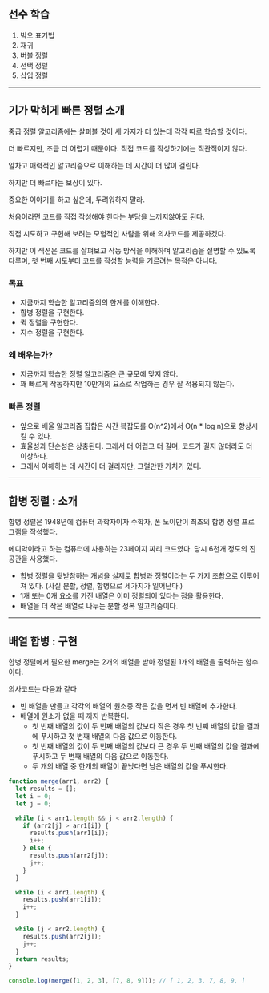 ## 선수 학습

1. 빅오 표기법
2. 재귀
3. 버블 정렬
4. 선택 정렬
5. 삽입 정렬

---

## 기가 막히게 빠른 정렬 소개

중급 정렬 알고리즘에는 살펴볼 것이 세 가지가 더 있는데 각각 따로 학습할 것이다.

더 빠르지만, 조금 더 어렵기 때문이다. 직접 코드를 작성하기에는 직관적이지 않다.

알차고 매력적인 알고리즘으로 이해하는 데 시간이 더 많이 걸린다.

하지만 더 빠르다는 보상이 있다.

중요한 이야기를 하고 싶은데, 두려워하지 말라.

처음이라면 코드를 직접 작성해야 한다는 부담을 느끼지않아도 된다.

직접 시도하고 구현해 보려는 모험적인 사람을 위해 의사코드를 제공하겠다.

하지만 이 섹션은 코드를 살펴보고 작동 방식을 이해하며 알고리즘을 설명할 수 있도록 다루며, 첫 번째 시도부터 코드를 작성할 능력을 기르려는 목적은 아니다.

### 목표

- 지금까지 학습한 알고리즘의의 한계를 이해한다.
- 합병 정렬을 구현한다.
- 퀵 정렬을 구현한다.
- 지수 정렬을 구현한다.

### 왜 배우는가?

- 지금까지 학습한 정렬 알고리즘은 큰 규모에 맞지 않다.
- 꽤 빠르게 작동하지만 10만개의 요소로 작업하는 경우 잘 적용되지 않는다.

### 빠른 정렬

- 앞으로 배울 알고리즘 집합은 시간 복잡도를 O(n^2)에서 O(n \* log n)으로 향상시킬 수 있다.
- 효율성과 단순성은 상충된다. 그래서 더 어렵고 더 길며, 코드가 길지 않더라도 더 이상하다.
- 그래서 이해하는 데 시간이 더 걸리지만, 그럴만한 가치가 있다.

---

## 합병 정렬 : 소개

합병 정렬은 1948년에 컴퓨터 과학자이자 수학자, 폰 노이만이 최초의 합병 정렬 프로그램을 작성했다.

에디악이라고 하는 컴퓨터에 사용하는 23페이지 짜리 코드였다. 당시 6천개 정도의 진공관을 사용했다.

- 합병 정렬을 뒷받참하는 개념을 실제로 합병과 정렬이라는 두 가지 조합으로 이루어져 있다. (사실 분할, 정렬, 합병으로 세가지가 일어난다.)
- 1개 또는 0개 요소를 가진 배열은 이미 정렬되어 있다는 점을 활용한다.
- 배열을 더 작은 배열로 나누는 분할 정복 알고리즘이다.

---

## 배열 합병 : 구현

합병 정렬에서 필요한 merge는 2개의 배열을 받아 정렬된 1개의 배열을 출력하는 함수이다.

의사코드는 다음과 같다

- 빈 배열을 만들고 각각의 배열의 원소중 작은 값을 먼저 빈 배열에 추가한다.
- 배열에 원소가 없을 때 까지 반복한다.
  - 첫 번째 배열의 값이 두 번째 배열의 값보다 작은 경우 첫 번째 배열의 값을 결과에 푸시하고 첫 번째 배열의 다음 값으로 이동한다.
  - 첫 번째 배열의 값이 두 번째 배열의 값보다 큰 경우 두 번째 배열의 값을 결과에 푸시하고 두 번째 배열의 다음 값으로 이동한다.
  - 두 개의 배열 중 한개의 배열이 끝났다면 남은 배열의 값을 푸시한다.

```js
function merge(arr1, arr2) {
  let results = [];
  let i = 0;
  let j = 0;

  while (i < arr1.length && j < arr2.length) {
    if (arr2[j] > arr1[i]) {
      results.push(arr1[i]);
      i++;
    } else {
      results.push(arr2[j]);
      j++;
    }
  }

  while (i < arr1.length) {
    results.push(arr1[i]);
    i++;
  }

  while (j < arr2.length) {
    results.push(arr2[j]);
    j++;
  }
  return results;
}

console.log(merge([1, 2, 3], [7, 8, 9])); // [ 1, 2, 3, 7, 8, 9, ]
```
